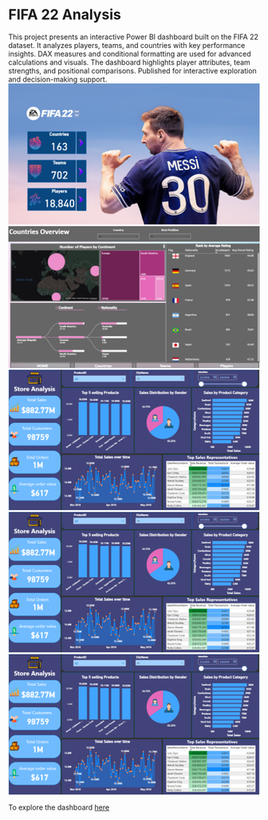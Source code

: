 # FIFA 22 Analysis
This project presents an interactive Power BI dashboard built on the FIFA 22 dataset.
It analyzes players, teams, and countries with key performance insights.
DAX measures and conditional formatting are used for advanced calculations and visuals.
The dashboard highlights player attributes, team strengths, and positional comparisons.
Published for interactive exploration and decision-making support.
![image alt](https://github.com/YoussefTarek11/FIFA-22-Analysis/blob/d2716216f469592a304e648f725ab966e5094e07/Screenshot%202025-08-30%20223432.png)
![image alt](https://github.com/YoussefTarek11/FIFA-22-Analysis/blob/85550d9e5df995f392e15f41f3e8a34727133fc5/Screenshot%202025-08-30%20223451.png)
![image alt](https://github.com/YoussefTarek11/SalesAnalysis/blob/2b030dc81d3640f3684b6ac88d8624121d6542a7/Screenshot%202025-08-04%20102934.png)
![image alt](https://github.com/YoussefTarek11/SalesAnalysis/blob/2b030dc81d3640f3684b6ac88d8624121d6542a7/Screenshot%202025-08-04%20102934.png)
![image alt](https://github.com/YoussefTarek11/SalesAnalysis/blob/2b030dc81d3640f3684b6ac88d8624121d6542a7/Screenshot%202025-08-04%20102934.png)

To explore the dashboard [here](https://drive.google.com/file/d/1cA9QRPv7NZc_b7I3v_mfRN1szPf8w4cy/view?usp=drive_link)
